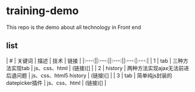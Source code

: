 # training-demo
This repo is the demo about all technology in Front end

## list
| \# | 关键词 | 描述 | 技术 | 链接 |
|:---:||:---:||:---:||:---:|:---:|
| 1 | tab | 三种方法实现tab | js、css、html | (链接)[] |
| 2 | history | 两种方法实现ajax无法前进后退问题 | js、css、html5 history | (链接)[] |
| 3 | tab | 简单纯js封装的datepicker插件 | js、css、html | (链接)[] |